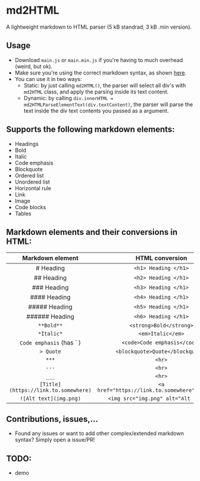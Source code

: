 # md2HTML
A lightweight markdown to HTML parser (5 kB standrad, 3 kB .min version).

## Usage
- Download `main.js` or `main.min.js` if you're having to much overhead (weird, but ok).
- Make sure you're using the correct markdown syntax, as shown [here](https://www.markdownguide.org/cheat-sheet/).
- You can use it in two ways:
  - Static: by just calling `md2HTML()`, the parser will select all div's with `md2HTML` class, and apply the parsing inside its text content.
  - Dynamic: by calling `div.innerHTML = md2HTMLParseElementText(div.textContent)`, the parser will parse the text inside the div text contents you passed as a argument. 

## Supports the following markdown elements:
- Headings
- Bold
- Italic
- Code emphasis
- Blockquote
- Ordered list
- Unordered list
- Horizontal rule
- Link
- Image
- Code blocks
- Tables

## Markdown elements and their conversions in HTML:
| Markdown element | HTML conversion |
| :----: | :----: |
| # Heading | `<h1> Heading </h1>` |
| ## Heading | `<h2> Heading </h1>` |
| ### Heading | `<h3> Heading </h1>` |
| #### Heading | `<h4> Heading </h1>` |
| ##### Heading | `<h5> Heading </h1>` |
| ###### Heading | `<h6> Heading </h1>` |
| `**Bold**` | `<strong>Bold</strong>` |
| `*Italic*` | `<em>Italic</em>` |
| `Code emphasis` (has ` ) | `<code>Code emphasis</code>` |
| `> Quote` | `<blockquote>Quote</blockquote>` |
| `***` | `<hr>` |
| `---` | `<hr>` |
| `___` | `<hr>` |
| `[Title](https://link.to.somewhere)` | `<a href="https://link.to.somewhere">Title</a>` |
| `![Alt text](img.png)` | `<img src="img.png" alt="Alt text"/>` |

## Contributions, issues,...
- Found any issues or want to add other complex/extended markdown syntax? Simply open a issue/PR!

## TODO:
- demo
